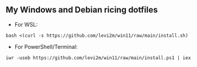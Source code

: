 ## My Windows and Debian ricing dotfiles

* For WSL:

``` bash <(curl -s https://github.com/levi2m/win11/raw/main/install.sh) ```

* For PowerShell/Terminal:

``` iwr -useb https://github.com/levi2m/win11/raw/main/install.ps1 | iex ```
